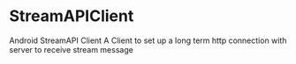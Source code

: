 StreamAPIClient
===============

Android StreamAPI Client
A Client to set up a long term http connection with server to receive stream message